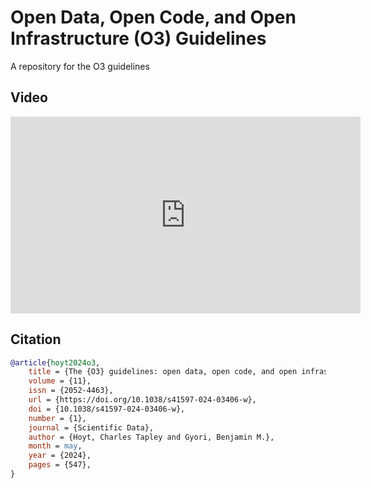 # Open Data, Open Code, and Open Infrastructure (O3) Guidelines

A repository for the O3 guidelines

## Video

<iframe width="560" height="315" src="https://www.youtube.com/embed/kuJsl-rRjZY?si=IEVPgfSUTEz64VXu" title="YouTube video player" frameborder="0" allow="accelerometer; autoplay; clipboard-write; encrypted-media; gyroscope; picture-in-picture; web-share" referrerpolicy="strict-origin-when-cross-origin" allowfullscreen></iframe>

## Citation

```bibtex
@article{hoyt2024o3,
	title = {The {O3} guidelines: open data, open code, and open infrastructure for sustainable curated scientific resources},
	volume = {11},
	issn = {2052-4463},
	url = {https://doi.org/10.1038/s41597-024-03406-w},
	doi = {10.1038/s41597-024-03406-w},
	number = {1},
	journal = {Scientific Data},
	author = {Hoyt, Charles Tapley and Gyori, Benjamin M.},
	month = may,
	year = {2024},
	pages = {547},
}
```
